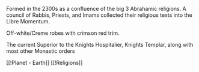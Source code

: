 Formed in the 2300s as a confluence of the big 3 Abrahamic religions. A council of Rabbis, Priests, and Imams collected their religious texts into the Libre Momentum.

Off-white/Creme robes with crimson red trim.

The current Superior to the Knights Hospitalier, Knights Templar, along with most other Monastic orders

[[!Planet - Earth]]
[[!Religions]]
